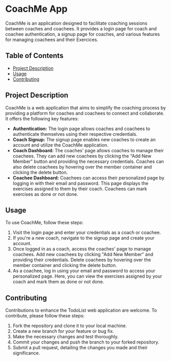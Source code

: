 # CoachMe App

CoachMe is an application designed to facilitate coaching sessions between coaches and coachees. It provides a login page for coach and coachee authentication, a signup page for coaches, and various features for managing coachees and their Exercices.

## Table of Contents
- [Project Description](#project-description)
- [Usage](#usage)
- [Contributing](#contributing)


## Project Description
CoachMe is a web application that aims to simplify the coaching process by providing a platform for coaches and coachees to connect and collaborate. It offers the following key features:

- **Authentication:** The login page allows coaches and coachees to authenticate themselves using their respective credentials.
- **Coach Signup:** The signup page enables new coaches to create an account and utilize the CoachMe application.
- **Coach Dashboard:** The coaches' page allows coaches to manage their coachees. They can add new coachees by clicking the "Add New Member" button and providing the necessary credentials. Coaches can also delete coachees by hovering over the member container and clicking the delete button.
- **Coachee Dashboard:** Coachees can access their personalized page by logging in with their email and password. This page displays the exercises assigned to them by their coach. Coachees can mark exercises as done or not done.

## Usage
To use CoachMe, follow these steps:

1. Visit the login page and enter your credentials as a coach or coachee.
2. If you're a new coach, navigate to the signup page and create your account.
3. Once logged in as a coach, access the coaches' page to manage coachees. Add new coachees by clicking "Add New Member" and providing their credentials. Delete coachees by hovering over the member container and clicking the delete button.
4. As a coachee, log in using your email and password to access your personalized page. Here, you can view the exercises assigned by your coach and mark them as done or not done.


## Contributing
Contributions to enhance the TodoList web application are welcome. To contribute, please follow these steps:

1. Fork the repository and clone it to your local machine.
2. Create a new branch for your feature or bug fix.
3. Make the necessary changes and test thoroughly.
4. Commit your changes and push the branch to your forked repository.
5. Submit a pull request, detailing the changes you made and their significance.

